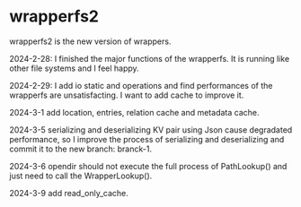 # wrapperfs2
wrapperfs2 is the new version of wrappers.

2024-2-28: I finished the major functions of the wrapperfs. It is running like other file systems and I feel happy.


2024-2-29: I add io static and operations and find performances of the wrapperfs are unsatisfacting. I want to add cache to improve it.

2024-3-1 add location, entries, relation cache and metadata cache.

2024-3-5 serializing and deserializing KV pair using Json cause degradated performance, so I improve the process of serializing and deserializing and commit it to the new branch: branck-1.

2024-3-6 opendir should not execute the full process of PathLookup() and just need to call the WrapperLookup().


2024-3-9 add read_only_cache.